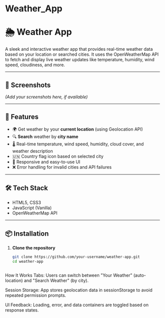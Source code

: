 # Weather_App

# 🌦️ Weather App

A sleek and interactive weather app that provides real-time weather data based on your location or searched cities. It uses the OpenWeatherMap API to fetch and display live weather updates like temperature, humidity, wind speed, cloudiness, and more.

---

## 📸 Screenshots

*(Add your screenshots here, if available)*

---

## 🚀 Features

- 🌍 Get weather by your **current location** (using Geolocation API)
- 🔍 **Search** weather by **city name**
- 🌡️ Real-time temperature, wind speed, humidity, cloud cover, and weather description
- 🇺🇳 Country flag icon based on selected city
- 📱 Responsive and easy-to-use UI
- ❌ Error handling for invalid cities and API failures

---

## 🛠️ Tech Stack

- HTML5, CSS3
- JavaScript (Vanilla)
- OpenWeatherMap API

---

## 📦 Installation

1. **Clone the repository**
   ```bash
   git clone https://github.com/your-username/weather-app.git
   cd weather-app



How It Works
Tabs: Users can switch between "Your Weather" (auto-location) and "Search Weather" (by city).

Session Storage: App stores geolocation data in sessionStorage to avoid repeated permission prompts.

UI Feedback: Loading, error, and data containers are toggled based on response states.
